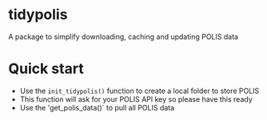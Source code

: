 # tidypolis
A package to simplify downloading, caching and updating POLIS data

# Quick start 
- Use the `init_tidypolis()` function to create a local folder to store POLIS
- This function will ask for your POLIS API key so please have this ready
- Use the 'get_polis_data()` to pull all POLIS data
